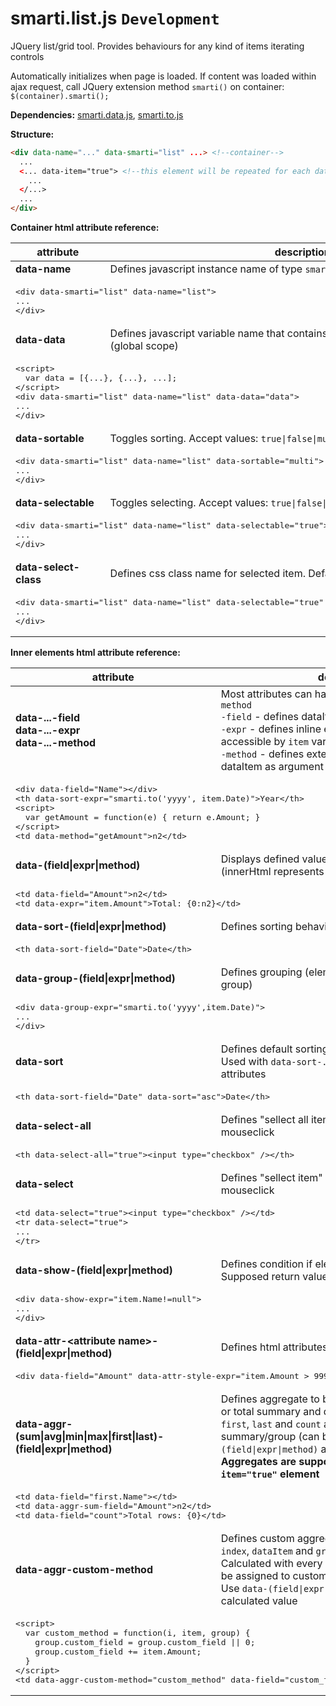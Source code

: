 # smarti.list.js `Development`

JQuery list/grid tool. Provides behaviours for any kind of items iterating controls

Automatically initializes when page is loaded. If content was loaded within ajax request, call JQuery extension method `smarti()` on container: `$(container).smarti();`

<b>Dependencies:</b> [smarti.data.js](https://github.com/onitecsoft/smarti.data.js), [smarti.to.js](https://github.com/onitecsoft/smarti.to.js)

<b>Structure:</b>
```html
<div data-name="..." data-smarti="list" ...> <!--container-->
  ...
  <... data-item="true"> <!--this element will be repeated for each dataItem-->
    ...
  </...>
  ...
</div>
```
<b>Container html attribute reference:</b>

<table>
  <thead>
    <tr>
      <th>attribute</th>
      <th>description</th>
    </tr>
  </thead>
  <tr>
    <td><b>data-name</b></td>
    <td>Defines javascript instance name of type <code>smarti.list</code></td>
  </tr>
  <tr>
    <td colspan="2">
<pre lang="html">
&lt;div data-smarti="list" data-name="list"&gt;
...
&lt;/div&gt;
</pre>
    </td>
  </tr>
  <tr>
    <td><b>data-data</b></td>
    <td>Defines javascript variable name that contains array of data being populated (global scope)</td>
  </tr>
  <tr>
    <td colspan="2">
<pre lang="html">
&lt;script&gt;
  var data = [{...}, {...}, ...];
&lt;/script&gt;
&lt;div data-smarti="list" data-name="list" data-data="data"&gt;
...
&lt;/div&gt;
</pre>
    </td>
  </tr>
  <tr>
    <td><b>data-sortable</b></td>
    <td>Toggles sorting. Accept values: <code>true|false|multi</code>. Default: <code>true</code></td>
  </tr>
  <tr>
    <td colspan="2">
<pre lang="html">
&lt;div data-smarti="list" data-name="list" data-sortable="multi"&gt;
...
&lt;/div&gt;
</pre>
    </td>
  </tr>
  <tr>
    <td><b>data-selectable</b></td>
    <td>Toggles selecting. Accept values: <code>true|false|multi</code>. Default: <code>false</code></td>
  </tr>
  <tr>
    <td colspan="2">
<pre lang="html">
&lt;div data-smarti="list" data-name="list" data-selectable="true"&gt;
...
&lt;/div&gt;
</pre>
    </td>
  </tr>
  <tr>
    <td><b>data-select-class</b></td>
    <td>Defines css class name for selected item. Default: <code>selected</code></td>
  </tr>
  <tr>
    <td colspan="2">
<pre lang="html">
&lt;div data-smarti="list" data-name="list" data-selectable="true" data-select-class="selected-item"&gt;
...
&lt;/div&gt;
</pre>
    </td>
  </tr>
</table>

<b>Inner elements html attribute reference:</b>

<table>
  <thead>
    <tr>
      <th>attribute</th>
      <th>description</th>
    </tr>
  </thead>
  <tr>
    <td><b>data-...-field</b><br/><b>data-...-expr</b><br/><b>data-...-method</b></td>
    <td>Most attributes can have suffixes <code>-field</code>, <code>-expr</code> or <code>-method</code><br/><code>-field</code> - defines dataItem property name to be used<br/><code>-expr</code> - defines inline expression (dataItem is accessible by <code>item</code> variable)<br/><code>-method</code> - defines external method name with dataItem as argument and return primitive value</td>
  </tr>
  <tr>
    <td colspan="2">
<pre lang="html">
&lt;div data-field="Name"&gt;&lt;/div&gt;
&lt;th data-sort-expr="smarti.to('yyyy', item.Date)"&gt;Year&lt;/th&gt;
&lt;script&gt;
  var getAmount = function(e) { return e.Amount; }
&lt;/script&gt;
&lt;td data-method="getAmount"&gt;n2&lt;/td&gt;
</pre>
    </td>
  </tr>
  <tr>
    <td><b>data-(field|expr|method)</b></td>
    <td>Displays defined value of dataItem inside element (innerHtml represents format pattern)</td>
  </tr>
  <tr>
    <td colspan="2">
<pre lang="html">
&lt;td data-field="Amount"&gt;n2&lt;/td&gt;
&lt;td data-expr="item.Amount"&gt;Total: {0:n2}&lt;/td&gt;
</pre>
    </td>
  </tr>
  <tr>
    <td><b>data-sort-(field|expr|method)</b></td>
    <td>Defines sorting behaviour on element mouseclick</td>
  </tr>
  <tr>
    <td colspan="2">
<pre lang="html">
&lt;th data-sort-field="Date"&gt;Date&lt;/th&gt;
</pre>
    </td>
  </tr>
  <tr>
    <td><b>data-group-(field|expr|method)</b></td>
    <td>Defines grouping (element will be repeated for each group)</td>
  </tr>
  <tr>
    <td colspan="2">
<pre lang="html">
&lt;div data-group-expr="smarti.to('yyyy',item.Date)"&gt;
...
&lt;/div&gt;
</pre>
    </td>
  </tr>
  <tr>
    <td><b>data-sort</b></td>
    <td>Defines default sorting. Accept values: <code>asc|desc</code>. Used with <code>data-sort-...</code> or <code>data-group-...</code> attributes</td>
  </tr>
  <tr>
    <td colspan="2">
<pre lang="html">
&lt;th data-sort-field="Date" data-sort="asc"&gt;Date&lt;/th&gt;
</pre>
    </td>
  </tr>
  <tr>
    <td><b>data-select-all</b></td>
    <td>Defines "sellect all items" behaviour on element mouseclick</td>
  </tr>
  <tr>
    <td colspan="2">
<pre lang="html">
&lt;th data-select-all="true"&gt;&lt;input type="checkbox" /&gt;&lt;/th&gt;
</pre>
    </td>
  </tr>
  <tr>
    <td><b>data-select</b></td>
    <td>Defines "sellect item" behaviour on element mouseclick</td>
  </tr>
  <tr>
    <td colspan="2">
<pre lang="html">
&lt;td data-select="true"&gt;&lt;input type="checkbox" /&gt;&lt;/td&gt;
&lt;tr data-select="true"&gt;
...
&lt;/tr&gt;
</pre>
    </td>
  </tr>
  <tr>
    <td><b>data-show-(field|expr|method)</b></td>
    <td>Defines condition if element can be rendered. Supposed return value type: <code>bool</code></td>
  </tr>
  <tr>
    <td colspan="2">
<pre lang="html">
&lt;div data-show-expr="item.Name!=null"&gt;
...
&lt;/div&gt;
</pre>
    </td>
  </tr>
  <tr>
    <td><b>data-attr-&lt;attribute name&gt;-(field|expr|method)</b></td>
    <td>Defines html attributes that depend on data.</td>
  </tr>
  <tr>
    <td colspan="2">
<pre lang="html">
&lt;div data-field="Amount" data-attr-style-expr="item.Amount &gt; 999 ? 'color:red' : ''"&gt;n2&lt;/div&gt;
</pre>
    </td>
  </tr>
  <tr>
    <td><b>data-aggr-(sum|avg|min|max|first|last)-(field|expr|method)</b></td>
    <td>Defines aggregate to be calculated for current group or total summary and displays it<br/><code>first</code>, <code>last</code> and <code>count</code> aggregates already exists in summary/group (can be displayed with <code>data-(field|expr|method)</code> attribute)<br/><b>Aggregates are supposed to be used outside <code>data-item="true"</code> element</b></td>
  </tr>
  <tr>
    <td colspan="2">
<pre lang="html">
&lt;td data-field="first.Name"&gt;&lt;/td&gt;
&lt;td data-aggr-sum-field="Amount"&gt;n2&lt;/td&gt;
&lt;td data-field="count"&gt;Total rows: {0}&lt;/td&gt;
</pre>
    </td>
  </tr>
  <tr>
    <td><b>data-aggr-custom-method</b></td>
    <td>Defines custom aggregate method with arguments: <code>index</code>, <code>dataItem</code> and <code>group</code><br/>Calculated with every iterated dataItem value should be assigned to custom property of <code>group</code><br/>Use <code>data-(field|expr|method)</code> attribute to display calculated value</td>
  </tr>
  <tr>
    <td colspan="2">
<pre lang="html">
&lt;script&gt;
  var custom_method = function(i, item, group) {
    group.custom_field = group.custom_field || 0;
    group.custom_field += item.Amount;
  }
&lt;/script&gt;
&lt;td data-aggr-custom-method="custom_method" data-field="custom_field"&gt;Total: {0:n2}&lt;/td&gt;
</pre>
    </td>
  </tr>
</table>

